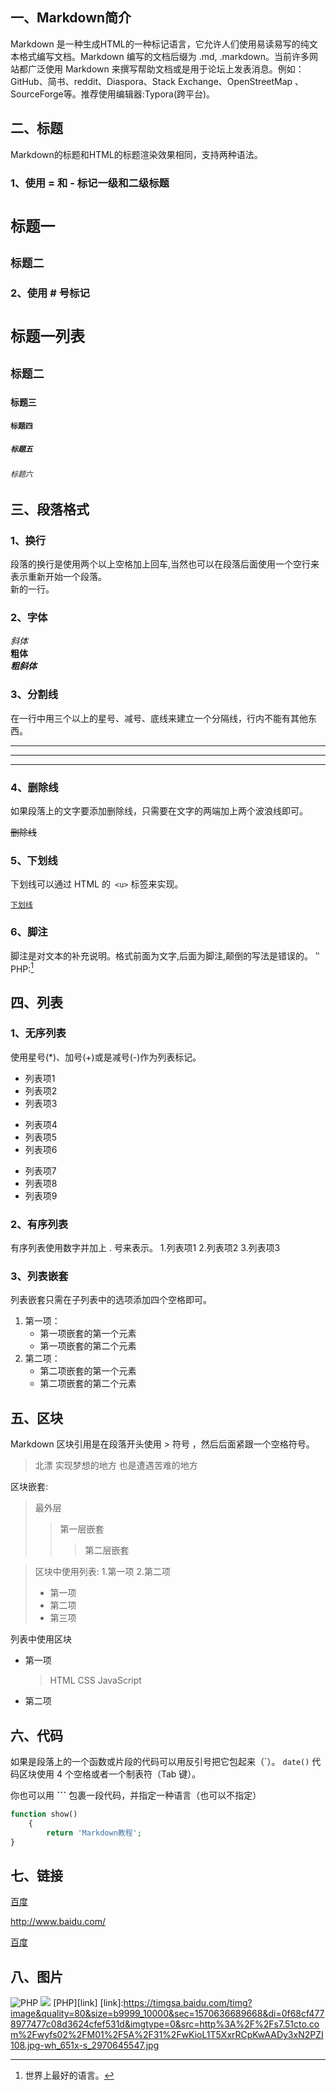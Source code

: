 ## 一、Markdown简介
Markdown 是一种生成HTML的一种标记语言，它允许人们使用易读易写的纯文本格式编写文档。Markdown 编写的文档后缀为 .md, .markdown。当前许多网站都广泛使用 Markdown 来撰写帮助文档或是用于论坛上发表消息。例如：GitHub、简书、reddit、Diaspora、Stack Exchange、OpenStreetMap 、SourceForge等。推荐使用编辑器:Typora(跨平台)。
## 二、标题
Markdown的标题和HTML的标题渲染效果相同，支持两种语法。
### 1、使用 = 和 - 标记一级和二级标题
`标题一`
==
`标题二`
--
### 2、使用 # 号标记
# `标题一列表`
## `标题二`
### `标题三`
####  `标题四`
##### `标题五`
###### `标题六`
## 三、段落格式
### 1、换行
段落的换行是使用两个以上空格加上回车,当然也可以在段落后面使用一个空行来表示重新开始一个段落。  
新的一行。

### 2、字体

*斜体*  
**粗体**  
***粗斜体*** 

### 3、分割线 

在一行中用三个以上的星号、减号、底线来建立一个分隔线，行内不能有其他东西。

---

___

***

### 4、删除线

如果段落上的文字要添加删除线，只需要在文字的两端加上两个波浪线即可。

~~删除线~~

### 5、下划线

下划线可以通过 HTML 的` <u>` 标签来实现。

<u>`下划线`</u>

### 6、脚注

脚注是对文本的补充说明。格式前面为文字,后面为脚注,颠倒的写法是错误的。
‵‵
PHP:[^PHP]

[^PHP]:世界上最好的语言。

## 四、列表
### 1、无序列表
使用星号(*)、加号(+)或是减号(-)作为列表标记。
* 列表项1
* 列表项2
* 列表项3
+ 列表项4
+  列表项5
+  列表项6
-  列表项7
-  列表项8
-  列表项9
### 2、有序列表
有序列表使用数字并加上 . 号来表示。
1.列表项1
2.列表项2
3.列表项3
### 3、列表嵌套  
列表嵌套只需在子列表中的选项添加四个空格即可。
1. 第一项：
    - 第一项嵌套的第一个元素
    - 第一项嵌套的第二个元素
2. 第二项：
    - 第二项嵌套的第一个元素
    - 第二项嵌套的第二个元素
## 五、区块
Markdown 区块引用是在段落开头使用 > 符号 ，然后后面紧跟一个空格符号。
> 北漂
> 实现梦想的地方
> 也是遭遇苦难的地方

区块嵌套:
> 最外层
> > 第一层嵌套
> >
> > > 第二层嵌套

> 区块中使用列表:
> 1.第一项
> 2.第二项
> * 第一项
> * 第二项
> * 第三项

列表中使用区块
* 第一项
    > HTML
    > CSS
    > JavaScript
    
* 第二项
## 六、代码
如果是段落上的一个函数或片段的代码可以用反引号把它包起来（\`）。
`date()`
代码区块使用 4 个空格或者一个制表符（Tab 键）。

你也可以用 **```** 包裹一段代码，并指定一种语言（也可以不指定）

``` PHP
function show()
	{
		return 'Markdown教程';
}
```
## 七、链接
[百度](http://www.baidu.com/)

<http://www.baidu.com/>

[百度][baidu]

[baidu]:http://www.baidu.com/

## 八、图片
![PHP](https://timgsa.baidu.com/timg?image&quality=80&size=b9999_10000&sec=1570636689668&di=0f68cf4778977477c08d3624cfef531d&imgtype=0&src=http%3A%2F%2Fs7.51cto.com%2Fwyfs02%2FM01%2F5A%2F31%2FwKioL1T5XxrRCpKwAADy3xN2PZI108.jpg-wh_651x-s_2970645547.jpg)
<img src="https://timgsa.baidu.com/timg?image&quality=80&size=b9999_10000&sec=1570636689668&di=0f68cf4778977477c08d3624cfef531d&imgtype=0&src=http%3A%2F%2Fs7.51cto.com%2Fwyfs02%2FM01%2F5A%2F31%2FwKioL1T5XxrRCpKwAADy3xN2PZI108.jpg-wh_651x-s_2970645547.jpg">
[PHP][link]
[link]:https://timgsa.baidu.com/timg?image&quality=80&size=b9999_10000&sec=1570636689668&di=0f68cf4778977477c08d3624cfef531d&imgtype=0&src=http%3A%2F%2Fs7.51cto.com%2Fwyfs02%2FM01%2F5A%2F31%2FwKioL1T5XxrRCpKwAADy3xN2PZI108.jpg-wh_651x-s_2970645547.jpg